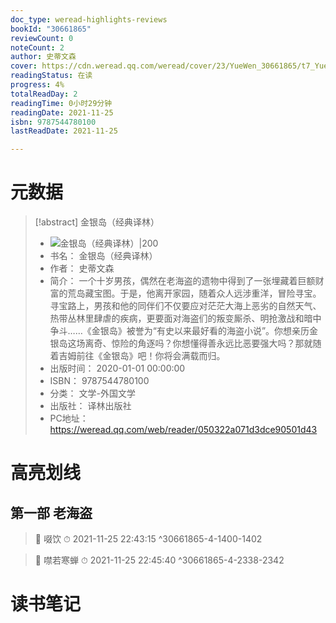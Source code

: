 ```yaml
---
doc_type: weread-highlights-reviews
bookId: "30661865"
reviewCount: 0
noteCount: 2
author: 史蒂文森
cover: https://cdn.weread.qq.com/weread/cover/23/YueWen_30661865/t7_YueWen_30661865.jpg
readingStatus: 在读
progress: 4%
totalReadDay: 2
readingTime: 0小时29分钟
readingDate: 2021-11-25
isbn: 9787544780100
lastReadDate: 2021-11-25

---
```

# 元数据
> [!abstract] 金银岛（经典译林）
> - ![ 金银岛（经典译林）|200](https://cdn.weread.qq.com/weread/cover/23/YueWen_30661865/t7_YueWen_30661865.jpg)
> - 书名： 金银岛（经典译林）
> - 作者： 史蒂文森
> - 简介： 一个十岁男孩，偶然在老海盗的遗物中得到了一张埋藏着巨额财富的荒岛藏宝图。于是，他离开家园，随着众人远涉重洋，冒险寻宝。寻宝路上，男孩和他的同伴们不仅要应对茫茫大海上恶劣的自然天气、热带丛林里肆虐的疾病，更要面对海盗们的叛变厮杀、明抢激战和暗中争斗……《金银岛》被誉为“有史以来最好看的海盗小说”。你想亲历金银岛这场离奇、惊险的角逐吗？你想懂得善永远比恶要强大吗？那就随着吉姆前往《金银岛》吧！你将会满载而归。
> - 出版时间： 2020-01-01 00:00:00
> - ISBN： 9787544780100
> - 分类： 文学-外国文学
> - 出版社： 译林出版社
> - PC地址：https://weread.qq.com/web/reader/050322a071d3dce90501d43

# 高亮划线

## 第一部 老海盗

> 📌 啜饮 
> ⏱ 2021-11-25 22:43:15 ^30661865-4-1400-1402

> 📌 噤若寒蝉 
> ⏱ 2021-11-25 22:45:40 ^30661865-4-2338-2342

# 读书笔记

